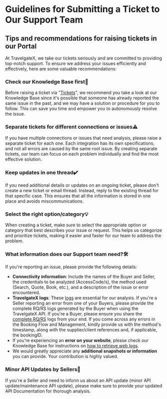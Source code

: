 ﻿---
sidebar_position: 1
---

# Guidelines for Submitting a Ticket to Our Support Team
## Tips and recommendations for raising tickets in our Portal
At TravelgateX, we take our tickets seriously and are committed to providing top-notch support. To ensure we address your issues efficiently and effectively, here are some valuable recommendations:

### Check our Knowledge Base first🔎
Before raising a ticket via "[Tickets](/kb/tickets/travelgatex-tickets)", we recommend you take a look at our Knowledge Base since it's possible that someone has already reported the same issue in the past, and we may have a solution or procedure for you to follow. This can save you time and empower you to autonomously resolve the issue.
### Separate tickets for different connections or issues⚠️
If you have multiple connections or issues that need analysis, please raise a separate ticket for each one. Each integration has its own specifications, and not all errors are caused by the same root issue. By creating separate tickets, our team can focus on each problem individually and find the most effective solution.
### Keep updates in one thread✔️
If you need additional details or updates on an ongoing ticket, please don't create a new ticket or email thread. Instead, reply to the existing thread for that specific case. This ensures that all the information is stored in one place and avoids miscommunications.

### Select the right option/category💡
When creating a ticket, make sure to select the appropriate option or category that best describes your issue or request. This helps us categorize and prioritize tickets, making it easier and faster for our team to address the problem.

### What information does our Support team need?🛠️
If you're reporting an issue, please provide the following details:

- **Connectivity information**: Include the names of the Buyer and Seller, the credentials to be analyzed (AccessCode/s), the method used (Search, Quote, Book, etc.), and a description of the issue or error encountered.
- **TravelgateX logs**: These [logs](/kb/apps/monitoring-apps/logging/logging-retrieve-and-download-logs-at-tgx) are essential for our analysis. If you're a Seller reporting an error from one of your Buyers, please provide the complete RQ/RS logs generated by the Buyer when using the TravelgateX API. If you're a Buyer, please ensure you share the [complete RQ/RS](/kb/apps/monitoring-apps/logging/how-can-i-receive-seller-transactions-in-their-api-format) logs from your end. If you come across any errors in the Booking Flow and Management, kindly provide us with the method's timestamp, along with the supplier/client references and, if applicable, the bookingID.
- If you're experiencing an **error on your website**, please check our Knowledge Base for instructions on [how to retrieve web logs](/kb/troubleshooting/how-to-retrieve-web-logs-from-website).
- We would greatly appreciate any **additional snapshots or information** you can provide. Your contribution is highly valued.
### Minor API Updates by Sellers🚀
If you're a Seller and need to inform us about an API update (minor API update/maintenance API update), please make sure to provide your updated API Documentation for thorough analysis.